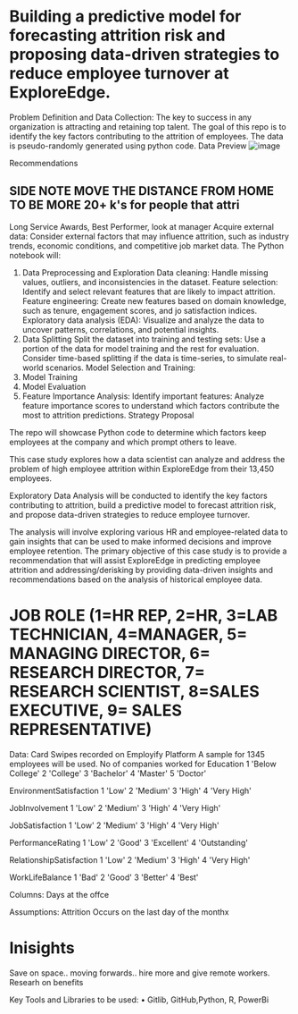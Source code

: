 #  Building a predictive model for forecasting attrition risk and proposing data-driven strategies to reduce employee turnover at ExploreEdge.

Problem Definition and Data Collection:
The key to success in any organization is attracting and retaining top talent. The goal of this repo is to identify the key factors contributing to the attrition of employees. 
The data is pseudo-randomly generated using python code.
Data Preview
![image](https://github.com/ShaunMoloi/Attrition/assets/34385762/56cb6151-84d7-49a0-8fdc-211e19c5e207)

Recommendations
## SIDE NOTE MOVE THE DISTANCE FROM HOME TO BE MORE 20+ k's for people that attri
Long Service Awards, Best Performer,
look at manager
Acquire external data: Consider external factors that may influence attrition, such as industry trends, economic conditions, and competitive job market data.
The Python notebook will:
1. Data Preprocessing and Exploration
   Data cleaning: Handle missing values, outliers, and inconsistencies in the dataset.
   Feature selection: Identify and select relevant features that are likely to impact attrition.
   Feature engineering: Create new features based on domain knowledge, such as tenure, engagement scores, and jo satisfaction indices.
    Exploratory data analysis (EDA): Visualize and analyze the data to uncover patterns, correlations, and potential insights.
3. Data Splitting
   Split the dataset into training and testing sets: Use a portion of the data for model training and the rest for evaluation. Consider time-based splitting if the data is time-series, to simulate real-world scenarios.
Model Selection and Training:
4. Model Training
5. Model Evaluation
6. Feature Importance Analysis:
Identify important features: Analyze feature importance scores to understand which factors contribute the most to attrition predictions.
Strategy Proposal





The repo will showcase Python code to determine which factors keep employees at the company and which prompt others to leave.

This case study explores how a data scientist can analyze and address the problem of high
employee attrition within ExploreEdge from their 13,450 employees.

Exploratory Data Analysis will be conducted to identify the key factors contributing to attrition, build a predictive model to
forecast attrition risk, and propose data-driven strategies to reduce employee turnover.

The analysis will involve exploring various HR and employee-related data to gain insights that
can be used to make informed decisions and improve employee retention.
The primary objective of this case study is to provide a recommendation that will assist ExploreEdge in predicting employee attrition and addressing/derisking by providing data-driven insights and recommendations based on the analysis of historical employee data.

# JOB ROLE (1=HR REP, 2=HR, 3=LAB TECHNICIAN, 4=MANAGER, 5= MANAGING DIRECTOR, 6= RESEARCH DIRECTOR, 7= RESEARCH SCIENTIST, 8=SALES EXECUTIVE, 9= SALES REPRESENTATIVE)
Data:
Card Swipes recorded on Employify Platform
A sample for 1345 employees will be used. 
No of companies worked for
Education 1 'Below College' 2 'College' 3 'Bachelor' 4 'Master' 5 'Doctor'

EnvironmentSatisfaction 1 'Low' 2 'Medium' 3 'High' 4 'Very High'

JobInvolvement 1 'Low' 2 'Medium' 3 'High' 4 'Very High'

JobSatisfaction 1 'Low' 2 'Medium' 3 'High' 4 'Very High'

PerformanceRating 1 'Low' 2 'Good' 3 'Excellent' 4 'Outstanding'

RelationshipSatisfaction 1 'Low' 2 'Medium' 3 'High' 4 'Very High'

WorkLifeBalance 1 'Bad' 2 'Good' 3 'Better' 4 'Best'

Columns:
Days at the offce

Assumptions:
Attrition Occurs on the last day of the monthx    

# Inisights 
Save on space.. moving forwards.. hire more and give remote workers. 
Researh on benefits

Key Tools and Libraries to be used:
• Gitlib, GitHub,Python, R, PowerBi
